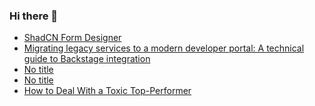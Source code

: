 ### Hi there 👋

<!-- daily.dev BOOKMARKS:START -->
- [ShadCN Form Designer](https://app.daily.dev/posts/5jqd2GQdq?utm_source=rss&utm_medium=bookmarks&utm_campaign=PnGboN99PhXCxFrWGGg2C)
- [Migrating legacy services to a modern developer portal: A technical guide to Backstage integration](https://app.daily.dev/posts/NiJVfmqeU?utm_source=rss&utm_medium=bookmarks&utm_campaign=PnGboN99PhXCxFrWGGg2C)
- [No title](https://app.daily.dev/posts/3pDDDXPJd?utm_source=rss&utm_medium=bookmarks&utm_campaign=PnGboN99PhXCxFrWGGg2C)
- [No title](https://app.daily.dev/posts/IsHHNrWAt?utm_source=rss&utm_medium=bookmarks&utm_campaign=PnGboN99PhXCxFrWGGg2C)
- [How to Deal With a Toxic Top-Performer](https://app.daily.dev/posts/bHnJ8A7iF?utm_source=rss&utm_medium=bookmarks&utm_campaign=PnGboN99PhXCxFrWGGg2C)
<!-- daily.dev BOOKMARKS:END -->

<!--
**dinesh4monto/dinesh4monto** is a ✨ _special_ ✨ repository because its `README.md` (this file) appears on your GitHub profile.

Here are some ideas to get you started:

- 🔭 I’m currently working on ...
- 🌱 I’m currently learning ...
- 👯 I’m looking to collaborate on ...
- 🤔 I’m looking for help with ...
- 💬 Ask me about ...
- 📫 How to reach me: ...
- 😄 Pronouns: ...
- ⚡ Fun fact: ...
-->
